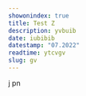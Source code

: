 ```yaml
---
showonindex: true
title: Test Z
description: yvbuib
date: iubibib
datestamp: "07.2022"
readtime: ytcvgv
slug: gv
---
```

j pn